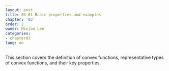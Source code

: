 ```yaml
---
layout: post
title: 03-01 Basic properties and examples
chapter: '03'
order: 2
owner: Minjoo Lee
categories:
- chapter03
lang: en
---
```


This section covers the definition of convex functions, representative types of convex functions, and their key properties.